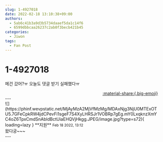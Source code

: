 ```yaml
---
slug: 1-4927018
date: 2022-02-18 13:10:38+09:00
authors:
  - 5ab6c41b3a9d3b5734daaef5da1c14f6
  - 6599dbbcaa26237c2ab0f3becb421b45
categories:
  - Jiwon
tags:
  - Fan Post
---
```


# 1-4927018

<div class="post-container" markdown="1">
<div class="content-container md-sidebar__scrollwrap" markdown="1">

메건 갔어?ㅠ 오늘도 댓글 받기 실패했다ㅠ

</div>
</div>

<div style="text-align: right;" markdown="1">
<a href="https://weverse.io/fromis9/fanpost/1-4927018" style="text-align: right;">:material-share:{.big-emoji}</a>
</div>
---

<div class="comments-container md-sidebar__scrollwrap" markdown="1">
<div class="comment" markdown="1">
<div class='id-container' markdown="1">
![](https://phinf.wevpstatic.net/MjAyMzA2MjVfMzMg/MDAxNjg3NjU0MTExOTU5.7GFeCpkRW4jdCPevFi1sgeF7S4XyLHRSJr1VOBRp7gEg.mY0LxqknzXmYC4oZ6TpxCmdSnAbldBctUiaEHQVjHkgg.JPEG/image.jpg?type=s72){ loading=lazy }
**<span class="artist">지원</span>** <small>Feb 18 2022, 13:12</small><br>
</div>
<div class='comment-body' markdown="1">
왔다궁~~~
</div>
</div>
</div>
---
